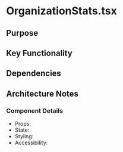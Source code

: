 # OrganizationStats.tsx

## Purpose

## Key Functionality

## Dependencies

## Architecture Notes

### Component Details
- Props: 
- State: 
- Styling: 
- Accessibility: 
